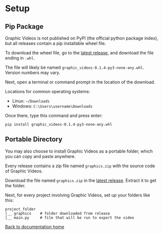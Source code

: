 # Setup

## Pip Package

Graphic Videos is not published on PyPI (the official python package index),
but all releases contain a pip installable wheel file.

To download the wheel file, go to the [latest release][latest],
and download the file ending in `.whl`.

The file will likely be named `graphic_videos-0.1.4-py3-none-any.whl`.
Version numbers may vary.

Next, open a terminal or command prompt in the location of the download.

Locations for common operating systems:

* Linux: `~/Downloads`
* Windows: `C:\Users\username\Downloads`

Once there, type this command and press enter:

`pip install graphic_videos-0.1.4-py3-none-any.whl`

## Portable Directory

You may also choose to install Graphic Videos as a portable folder,
which you can copy and paste anywhere.

Every release contains a zip file named `graphics.zip` with the source code of Graphic Videos.

Download the file named `graphics.zip` in the [latest release][latest].
Extract it to get the folder.

Next, for every project involving Graphic Videos, set up your folders like this:

```
project_folder
|__ graphics    # folder downloaded from release
|__ main.py     # file that will be run to export the video
```

[Back to documentation home][home]

[home]: https://medilocus.github.io/graphic_videos/
[latest]: https://github.com/medilocus/graphic_videos/releases/latest
